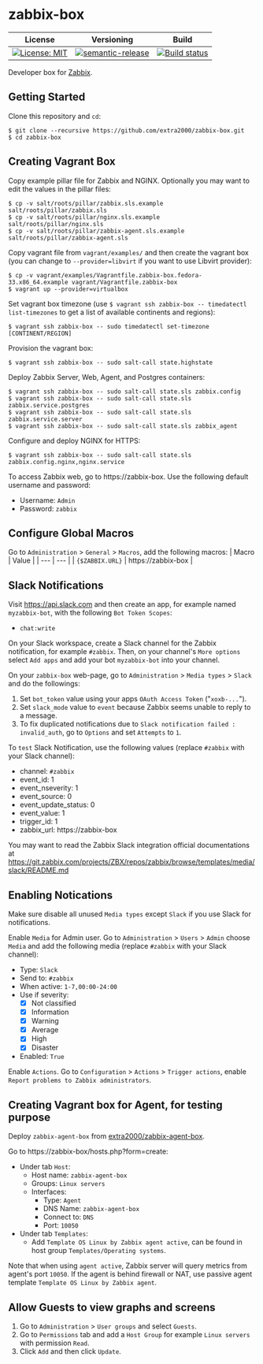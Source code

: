 # zabbix-box

| License | Versioning | Build |
| ------- | ---------- | ----- |
| [![License: MIT](https://img.shields.io/badge/License-MIT-yellow.svg)](https://opensource.org/licenses/MIT) | [![semantic-release](https://img.shields.io/badge/%20%20%F0%9F%93%A6%F0%9F%9A%80-semantic--release-e10079.svg)](https://github.com/semantic-release/semantic-release) | [![Build status](https://ci.appveyor.com/api/projects/status/fsr74lorx5h1ht58/branch/master?svg=true)](https://ci.appveyor.com/project/nikAizuddin/zabbix-box/branch/master) |

Developer box for [Zabbix](https://github.com/zabbix/zabbix).


## Getting Started

Clone this repository and `cd`:
```
$ git clone --recursive https://github.com/extra2000/zabbix-box.git
$ cd zabbix-box
```


## Creating Vagrant Box

Copy example pillar file for Zabbix and NGINX. Optionally you may want to edit the values in the pillar files:
```
$ cp -v salt/roots/pillar/zabbix.sls.example salt/roots/pillar/zabbix.sls
$ cp -v salt/roots/pillar/nginx.sls.example salt/roots/pillar/nginx.sls
$ cp -v salt/roots/pillar/zabbix-agent.sls.example salt/roots/pillar/zabbix-agent.sls
```

Copy vagrant file from `vagrant/examples/` and then create the vagrant box (you can change to `--provider=libvirt` if you want to use Libvirt provider):
```
$ cp -v vagrant/examples/Vagrantfile.zabbix-box.fedora-33.x86_64.example vagrant/Vagrantfile.zabbix-box
$ vagrant up --provider=virtualbox
```

Set vagrant box timezone (use `$ vagrant ssh zabbix-box -- timedatectl list-timezones` to get a list of available continents and regions):
```
$ vagrant ssh zabbix-box -- sudo timedatectl set-timezone [CONTINENT/REGION]
```

Provision the vagrant box:
```
$ vagrant ssh zabbix-box -- sudo salt-call state.highstate
```

Deploy Zabbix Server, Web, Agent, and Postgres containers:
```
$ vagrant ssh zabbix-box -- sudo salt-call state.sls zabbix.config
$ vagrant ssh zabbix-box -- sudo salt-call state.sls zabbix.service.postgres
$ vagrant ssh zabbix-box -- sudo salt-call state.sls zabbix.service.server
$ vagrant ssh zabbix-box -- sudo salt-call state.sls zabbix_agent
```

Configure and deploy NGINX for HTTPS:
```
$ vagrant ssh zabbix-box -- sudo salt-call state.sls zabbix.config.nginx,nginx.service
```

To access Zabbix web, go to https://zabbix-box. Use the following default username and password:
* Username: `Admin`
* Password: `zabbix`


## Configure Global Macros

Go to `Administration` > `General` > `Macros`, add the following macros:
| Macro | Value |
| --- | --- |
| `{$ZABBIX.URL}` | https://zabbix-box |


## Slack Notifications

Visit https://api.slack.com and then create an app, for example named `myzabbix-bot`, with the following `Bot Token Scopes`:
* `chat:write`

On your Slack workspace, create a Slack channel for the Zabbix notification, for example `#zabbix`. Then, on your channel's `More options` select `Add apps` and add your bot `myzabbix-bot` into your channel.

On your `zabbix-box` web-page, go to `Administration` > `Media types` > `Slack` and do the followings:
1. Set `bot_token` value using your apps `OAuth Access Token` ("`xoxb-...`").
1. Set `slack_mode` value to `event` because Zabbix seems unable to reply to a message.
1. To fix duplicated notifications due to `Slack notification failed : invalid_auth`, go to `Options` and set `Attempts` to `1`.

To `test` Slack Notification, use the following values (replace `#zabbix` with your Slack channel):
* channel: `#zabbix`
* event_id: 1
* event_nseverity: 1
* event_source: 0
* event_update_status: 0
* event_value: 1
* trigger_id: 1
* zabbix_url: https://zabbix-box

You may want to read the Zabbix Slack integration official documentations at https://git.zabbix.com/projects/ZBX/repos/zabbix/browse/templates/media/slack/README.md


## Enabling Notications

Make sure disable all unused `Media types` except `Slack` if you use Slack for notifications.

Enable `Media` for Admin user. Go to `Administration` > `Users` > `Admin` choose `Media` and add the following media (replace `#zabbix` with your Slack channel):
* Type: `Slack`
* Send to: `#zabbix`
* When active: `1-7,00:00-24:00`
* Use if severity:
    * [x] Not classified
    * [x] Information
    * [x] Warning
    * [x] Average
    * [x] High
    * [x] Disaster
* Enabled: `True`

Enable `Actions`. Go to `Configuration` > `Actions` > `Trigger actions`, enable `Report problems to Zabbix administrators`.


## Creating Vagrant box for Agent, for testing purpose

Deploy `zabbix-agent-box` from [extra2000/zabbix-agent-box](https://github.com/extra2000/zabbix-agent-box).

Go to https://zabbix-box/hosts.php?form=create:

* Under tab `Host`:
    * Host name: `zabbix-agent-box`
    * Groups: `Linux servers`
    * Interfaces:
        * Type: `Agent`
        * DNS Name: `zabbix-agent-box`
        * Connect to: `DNS`
        * Port: `10050`
* Under tab `Templates`:
    * Add `Template OS Linux by Zabbix agent active`, can be found in host group `Templates/Operating systems`.

Note that when using `agent active`, Zabbix server will query metrics from agent's port `10050`. If the agent is behind firewall or NAT, use passive agent template `Template OS Linux by Zabbix agent`.

## Allow Guests to view graphs and screens

1. Go to `Administration` > `User groups` and select `Guests`.
1. Go to `Permissions` tab and add a `Host Group` for example `Linux servers` with permission `Read`.
1. Click `Add` and then click `Update`.
